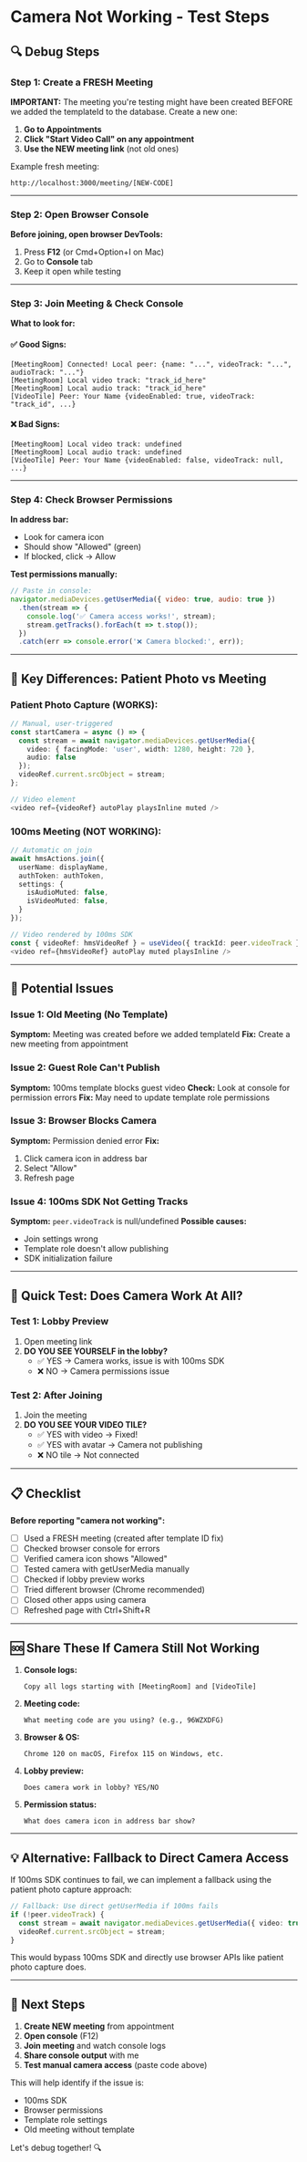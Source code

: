 # Camera Not Working - Test Steps

## 🔍 Debug Steps

### Step 1: Create a FRESH Meeting

**IMPORTANT:** The meeting you're testing might have been created BEFORE we added the templateId to the database. Create a new one:

1. **Go to Appointments**
2. **Click "Start Video Call" on any appointment**
3. **Use the NEW meeting link** (not old ones)

Example fresh meeting:
```
http://localhost:3000/meeting/[NEW-CODE]
```

---

### Step 2: Open Browser Console

**Before joining, open browser DevTools:**
1. Press **F12** (or Cmd+Option+I on Mac)
2. Go to **Console** tab
3. Keep it open while testing

---

### Step 3: Join Meeting & Check Console

**What to look for:**

#### ✅ Good Signs:
```
[MeetingRoom] Connected! Local peer: {name: "...", videoTrack: "...", audioTrack: "..."}
[MeetingRoom] Local video track: "track_id_here"
[MeetingRoom] Local audio track: "track_id_here"
[VideoTile] Peer: Your Name {videoEnabled: true, videoTrack: "track_id", ...}
```

#### ❌ Bad Signs:
```
[MeetingRoom] Local video track: undefined
[MeetingRoom] Local audio track: undefined
[VideoTile] Peer: Your Name {videoEnabled: false, videoTrack: null, ...}
```

---

### Step 4: Check Browser Permissions

**In address bar:**
- Look for camera icon
- Should show "Allowed" (green)
- If blocked, click → Allow

**Test permissions manually:**
```javascript
// Paste in console:
navigator.mediaDevices.getUserMedia({ video: true, audio: true })
  .then(stream => {
    console.log('✅ Camera access works!', stream);
    stream.getTracks().forEach(t => t.stop());
  })
  .catch(err => console.error('❌ Camera blocked:', err));
```

---

## 🎯 Key Differences: Patient Photo vs Meeting

### Patient Photo Capture (WORKS):
```typescript
// Manual, user-triggered
const startCamera = async () => {
  const stream = await navigator.mediaDevices.getUserMedia({
    video: { facingMode: 'user', width: 1280, height: 720 },
    audio: false
  });
  videoRef.current.srcObject = stream;
};

// Video element
<video ref={videoRef} autoPlay playsInline muted />
```

### 100ms Meeting (NOT WORKING):
```typescript
// Automatic on join
await hmsActions.join({
  userName: displayName,
  authToken: authToken,
  settings: {
    isAudioMuted: false,
    isVideoMuted: false,
  }
});

// Video rendered by 100ms SDK
const { videoRef: hmsVideoRef } = useVideo({ trackId: peer.videoTrack });
<video ref={hmsVideoRef} autoPlay muted playsInline />
```

---

## 🔧 Potential Issues

### Issue 1: Old Meeting (No Template)
**Symptom:** Meeting was created before we added templateId
**Fix:** Create a new meeting from appointment

### Issue 2: Guest Role Can't Publish
**Symptom:** 100ms template blocks guest video
**Check:** Look at console for permission errors
**Fix:** May need to update template role permissions

### Issue 3: Browser Blocks Camera
**Symptom:** Permission denied error
**Fix:** 
1. Click camera icon in address bar
2. Select "Allow"
3. Refresh page

### Issue 4: 100ms SDK Not Getting Tracks
**Symptom:** `peer.videoTrack` is null/undefined
**Possible causes:**
- Join settings wrong
- Template role doesn't allow publishing
- SDK initialization failure

---

## 🧪 Quick Test: Does Camera Work At All?

### Test 1: Lobby Preview
1. Open meeting link
2. **DO YOU SEE YOURSELF in the lobby?**
   - ✅ YES → Camera works, issue is with 100ms SDK
   - ❌ NO → Camera permissions issue

### Test 2: After Joining
1. Join the meeting
2. **DO YOU SEE YOUR VIDEO TILE?**
   - ✅ YES with video → Fixed!
   - ✅ YES with avatar → Camera not publishing
   - ❌ NO tile → Not connected

---

## 📋 Checklist

**Before reporting "camera not working":**

- [ ] Used a FRESH meeting (created after template ID fix)
- [ ] Checked browser console for errors
- [ ] Verified camera icon shows "Allowed"
- [ ] Tested camera with getUserMedia manually
- [ ] Checked if lobby preview works
- [ ] Tried different browser (Chrome recommended)
- [ ] Closed other apps using camera
- [ ] Refreshed page with Ctrl+Shift+R

---

## 🆘 Share These If Camera Still Not Working

1. **Console logs:**
   ```
   Copy all logs starting with [MeetingRoom] and [VideoTile]
   ```

2. **Meeting code:**
   ```
   What meeting code are you using? (e.g., 96WZXDFG)
   ```

3. **Browser & OS:**
   ```
   Chrome 120 on macOS, Firefox 115 on Windows, etc.
   ```

4. **Lobby preview:**
   ```
   Does camera work in lobby? YES/NO
   ```

5. **Permission status:**
   ```
   What does camera icon in address bar show?
   ```

---

## 💡 Alternative: Fallback to Direct Camera Access

If 100ms SDK continues to fail, we can implement a fallback using the patient photo capture approach:

```typescript
// Fallback: Use direct getUserMedia if 100ms fails
if (!peer.videoTrack) {
  const stream = await navigator.mediaDevices.getUserMedia({ video: true });
  videoRef.current.srcObject = stream;
}
```

This would bypass 100ms SDK and directly use browser APIs like patient photo capture does.

---

## 🚀 Next Steps

1. **Create NEW meeting** from appointment
2. **Open console** (F12)
3. **Join meeting** and watch console logs
4. **Share console output** with me
5. **Test manual camera access** (paste code above)

This will help identify if the issue is:
- 100ms SDK
- Browser permissions  
- Template role settings
- Old meeting without template

Let's debug together! 🔍
